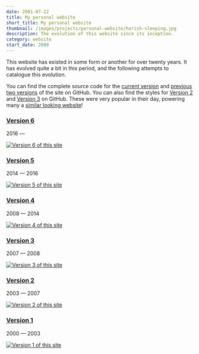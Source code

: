 ```yaml
---
date: 2001-07-22
title: My personal website
short_title: My personal website
thumbnail: /images/projects/personal-website/harish-sleeping.jpg
description: The evolution of this website since its inception.
category: website
start_date: 2000
---
```


This website has existed in some form or another for over twenty
years. It has evolved quite a bit in this period, and the following
attempts to catalogue this evolution.

You can find the complete source code for the [current
version][github-v6] and [previous two versions][github-v5-v4] of the
site on GitHub. You can also find the styles for [Version
2][github-v2] and [Version 3][github-v3] on GitHub. These were very
popular in their day, powering many a [similar looking
website](http://jmirc.sourceforge.net)!

<div class="pure-g l-box-container">
  <div class="pure-u-1">
    <div class="l-box">
      <h3 class="portfolio"><a href="https://harishnarayanan.org/">Version 6</a></h3>
      <section class="post-meta summary">
        <time class="post-date">2016</time> —
      </section>
      <p class="summary"><a href="https://harishnarayanan.org"><img class="pure-img" src="/images/projects/personal-website/v6.harishnarayanan.org.png" alt="Version 6 of this site" title="Version 6 of this site"></a></p>
    </div>
  </div>
  <div class="pure-u-1 pure-u-md-1-2">
    <div class="l-box">
      <h3 class="portfolio"><a href="https://v5.harishnarayanan.org/">Version 5</a></h3>
      <section class="post-meta summary">
        <time class="post-date">2014</time> — <time class="post-date">2016</time>
      </section>
      <p class="summary"><a href="https://v5.harishnarayanan.org"><img class="pure-img" src="/images/projects/personal-website/v5.harishnarayanan.org.png" alt="Version 5 of this site" title="Version 5 of this site"></a></p>
    </div>
  </div>
  <div class="pure-u-1 pure-u-md-1-2">
    <div class="l-box">
      <h3 class="portfolio"><a href="https://v4.harishnarayanan.org/">Version 4</a></h3>
      <section class="post-meta summary">
        <time class="post-date">2008</time> — <time class="post-date">2014</time>
      </section>
      <p class="summary"><a href="https://v4.harishnarayanan.org"><img class="pure-img" src="/images/projects/personal-website/v4.harishnarayanan.org.png" alt="Version 4 of this site" title="Version 4 of this site"></a></p>
    </div>
  </div>
  <div class="pure-u-1 pure-u-md-1-2">
    <div class="l-box">
      <h3 class="portfolio"><a href="https://v3.harishnarayanan.org/">Version 3</a></h3>
      <section class="post-meta summary">
        <time class="post-date">2007</time> — <time class="post-date">2008</time>
      </section>
      <p class="summary"><a href="https://v3.harishnarayanan.org"><img class="pure-img" src="/images/projects/personal-website/v3.harishnarayanan.org.png" alt="Version 3 of this site" title="Version 3 of this site"></a></p>
    </div>
  </div>
  <div class="pure-u-1 pure-u-md-1-2">
    <div class="l-box">
      <h3 class="portfolio"><a href="https://v2.harishnarayanan.org/">Version 2</a></h3>
      <section class="post-meta summary">
        <time class="post-date">2003</time> — <time class="post-date">2007</time>
      </section>
      <p class="summary"><a href="https://v2.harishnarayanan.org"><img class="pure-img" src="/images/projects/personal-website/v2.harishnarayanan.org.png" alt="Version 2 of this site" title="Version 2 of this site"></a></p>
    </div>
  </div>
  <div class="pure-u-1 pure-u-md-1-2">
    <div class="l-box">
      <h3 class="portfolio"><a href="https://v1.harishnarayanan.org/">Version 1</a></h3>
      <section class="post-meta summary">
        <time class="post-date">2000</time> — <time class="post-date">2003</time>
      </section>
      <p class="summary"><a href="https://v1.harishnarayanan.org"><img class="pure-img" src="/images/projects/personal-website/v1.harishnarayanan.org.png" alt="Version 1 of this site" title="Version 1 of this site"></a></p>
    </div>
  </div>
</div>

[github-v6]: https://github.com/hnarayanan/harishnarayanan.org
[github-v5-v4]: https://github.com/hnarayanan/archive.harishnarayanan.org
[github-v2]: https://github.com/hnarayanan/simplicity-2
[github-v3]: https://github.com/hnarayanan/simplicity-3
